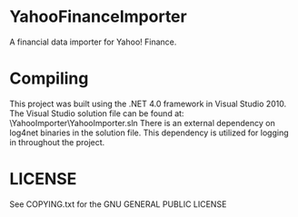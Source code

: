 YahooFinanceImporter
====================

A financial data importer for Yahoo! Finance.

Compiling
=========
This project was built using the .NET 4.0 framework in Visual Studio 2010.  The
Visual Studio solution file can be found at:
	\YahooImporter\YahooImporter.sln
There is an external dependency on log4net binaries in the solution file.  This 
dependency is utilized for logging in throughout the project.

LICENSE
=======

See COPYING.txt for the GNU GENERAL PUBLIC LICENSE

